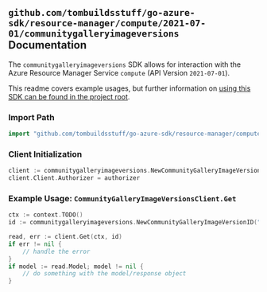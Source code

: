 
## `github.com/tombuildsstuff/go-azure-sdk/resource-manager/compute/2021-07-01/communitygalleryimageversions` Documentation

The `communitygalleryimageversions` SDK allows for interaction with the Azure Resource Manager Service `compute` (API Version `2021-07-01`).

This readme covers example usages, but further information on [using this SDK can be found in the project root](https://github.com/tombuildsstuff/go-azure-sdk/tree/main/docs).

### Import Path

```go
import "github.com/tombuildsstuff/go-azure-sdk/resource-manager/compute/2021-07-01/communitygalleryimageversions"
```


### Client Initialization

```go
client := communitygalleryimageversions.NewCommunityGalleryImageVersionsClientWithBaseURI("https://management.azure.com")
client.Client.Authorizer = authorizer
```


### Example Usage: `CommunityGalleryImageVersionsClient.Get`

```go
ctx := context.TODO()
id := communitygalleryimageversions.NewCommunityGalleryImageVersionID("12345678-1234-9876-4563-123456789012", "locationValue", "communityGalleryValue", "imageValue", "versionValue")

read, err := client.Get(ctx, id)
if err != nil {
	// handle the error
}
if model := read.Model; model != nil {
	// do something with the model/response object
}
```
